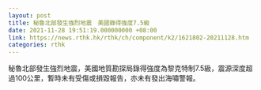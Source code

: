 ```yaml
---
layout: post
title: 秘魯北部發生強烈地震　美國錄得強度7.5級
date: 2021-11-28 19:51:19.000000000 +08:00
link: https://news.rthk.hk/rthk/ch/component/k2/1621802-20211128.htm
categories: rthk
---
```


秘魯北部發生強烈地震，美國地質勘探局錄得強度為黎克特制7.5級，震源深度超過100公里，暫時未有受傷或損毀報告，亦未有發出海嘯警報。
